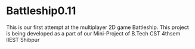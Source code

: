 # Battleship0.11
 This is our first attempt at the multiplayer 2D game Battleship. This project is being developed as a part of our Mini-Project of B.Tech CST 4thsem IIEST Shibpur
